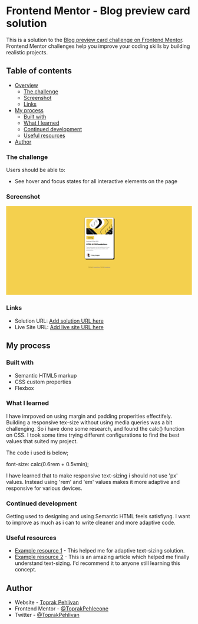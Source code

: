 # Frontend Mentor - Blog preview card solution

This is a solution to the [Blog preview card challenge on Frontend Mentor](https://www.frontendmentor.io/challenges/blog-preview-card-ckPaj01IcS). Frontend Mentor challenges help you improve your coding skills by building realistic projects. 

## Table of contents

- [Overview](#overview)
  - [The challenge](#the-challenge)
  - [Screenshot](#screenshot)
  - [Links](#links)
- [My process](#my-process)
  - [Built with](#built-with)
  - [What I learned](#what-i-learned)
  - [Continued development](#continued-development)
  - [Useful resources](#useful-resources)
- [Author](#author)




### The challenge

Users should be able to:

- See hover and focus states for all interactive elements on the page

### Screenshot

![](./blog-card-screenshot.png)

### Links

- Solution URL: [Add solution URL here](https://your-solution-url.com)
- Live Site URL: [Add live site URL here](https://your-live-site-url.com)

## My process

### Built with

- Semantic HTML5 markup
- CSS custom properties
- Flexbox



### What I learned

I have imrpoved on using margin and padding properities effectifely. Building a responsive tex-size without using media queries was a bit challenging. So i have done some research, and found the calc() function on CSS. I took some time trying different configurations to find the best values that suited my project. 

The code i used is below;

font-size: calc(0.6rem + 0.5vmin);

I have learned that to make responsive text-sizing i should not use 'px' values. Instead using 'rem' and 'em' values makes it more adaptive and responsive for various devices. 

### Continued development

Getting used to designing and using Semantic HTML feels satisfiyng. I want to improve as much as i can to write cleaner and more adaptive code.


### Useful resources

- [Example resource 1](https://stackoverflow.com/questions/19917578/text-automatically-resizes-without-media-queries-responsive-design) - This helped me for adaptive text-sizing solution.
- [Example resource 2](https://dev.to/vulcanwm/responsive-text-without-media-queries-4enc) - This is an amazing article which helped me finally understand text-sizing. I'd recommend it to anyone still learning this concept.



## Author

- Website - [Toprak Pehlivan](https://github.com/ToprakPehleeone)
- Frontend Mentor - [@ToprakPehleeone](https://www.frontendmentor.io/profile/ToprakPehleeone)
- Twitter - [@ToprakPehlivan](https://x.com/ToprakPehlivan)

